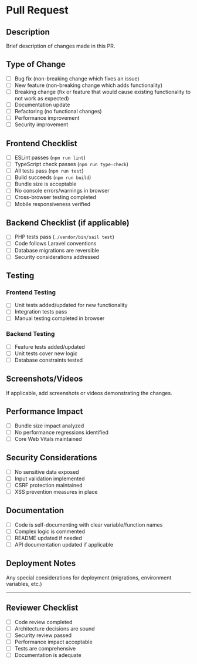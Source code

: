 # Pull Request

## Description
Brief description of changes made in this PR.

## Type of Change
- [ ] Bug fix (non-breaking change which fixes an issue)
- [ ] New feature (non-breaking change which adds functionality)
- [ ] Breaking change (fix or feature that would cause existing functionality to not work as expected)
- [ ] Documentation update
- [ ] Refactoring (no functional changes)
- [ ] Performance improvement
- [ ] Security improvement

## Frontend Checklist
- [ ] ESLint passes (`npm run lint`)
- [ ] TypeScript check passes (`npm run type-check`)
- [ ] All tests pass (`npm run test`)
- [ ] Build succeeds (`npm run build`)
- [ ] Bundle size is acceptable
- [ ] No console errors/warnings in browser
- [ ] Cross-browser testing completed
- [ ] Mobile responsiveness verified

## Backend Checklist (if applicable)
- [ ] PHP tests pass (`./vendor/bin/sail test`)
- [ ] Code follows Laravel conventions
- [ ] Database migrations are reversible
- [ ] Security considerations addressed

## Testing
### Frontend Testing
- [ ] Unit tests added/updated for new functionality
- [ ] Integration tests pass
- [ ] Manual testing completed in browser

### Backend Testing
- [ ] Feature tests added/updated
- [ ] Unit tests cover new logic
- [ ] Database constraints tested

## Screenshots/Videos
If applicable, add screenshots or videos demonstrating the changes.

## Performance Impact
- [ ] Bundle size impact analyzed
- [ ] No performance regressions identified
- [ ] Core Web Vitals maintained

## Security Considerations
- [ ] No sensitive data exposed
- [ ] Input validation implemented
- [ ] CSRF protection maintained
- [ ] XSS prevention measures in place

## Documentation
- [ ] Code is self-documenting with clear variable/function names
- [ ] Complex logic is commented
- [ ] README updated if needed
- [ ] API documentation updated if applicable

## Deployment Notes
Any special considerations for deployment (migrations, environment variables, etc.)

---

## Reviewer Checklist
- [ ] Code review completed
- [ ] Architecture decisions are sound
- [ ] Security review passed
- [ ] Performance impact acceptable
- [ ] Tests are comprehensive
- [ ] Documentation is adequate